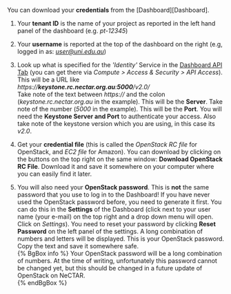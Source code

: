 You can download your **credentials** from the [Dashboard][Dashboard]. 

1. Your **tenant ID** is the name of your project as reported in the left hand panel of the dashboard (e.g. *pt-12345*)

2. Your **username** is reported at the top of the dashboard on the right (e.g, logged in as: *user@uni.edu.au*)

3. Look up what is specified for the *'Identity'* Service in the [Dashboard API Tab](https://dashboard.rc.nectar.org.au/project/access_and_security/?tab=access_security_tabs__api_access_tab) (you can get there via *Compute >  Access & Security >  API Access*). This will be a URL like    
    *https://**keystone.rc.nectar.org.au**:**5000**/v2.0/*     
    Take note of the text between *https://* and the colon (*keystone.rc.nectar.org.au* in the example). This will be the **Server**. Take note of the number (*5000* in the example). This will be the **Port**. You will need the **Keystone Server and Port** to authenticate your access. Also take note of the keystone version which you are using, in this case its *v2.0*.

4. Get your **credential file** (this is called the *OpenStack RC file* for OpenStack, and *EC2 file* for Amazon). You can download by clicking on the buttons on the top right on the same window: **Download OpenStack RC File**. Download it and save it somewhere on your computer where you can easily find it later.

5. You will also need your **OpenStack password**. This is **not** the same password that you use to log in to the Dashboard! If you have never used the OpenStack password before, you need to generate it first. You can do this in the **Settings** of the Dashboard (click next to your user name (your e-mail) on the top right and a drop down menu will open. Click on *Settings*). You need to reset your password by clicking **Reset Password** on the left panel of the settings. A long combination of numbers and letters will be displayed. This is your OpenStack password. Copy the text and save it somewhere safe.    
    {% BgBox info %} Your OpenStack password will be a long combination of numbers. At the time of writing, unfortunately this password cannot be changed yet, but this should be changed in a future update of OpenStack on NeCTAR.    
    {% endBgBox %}


